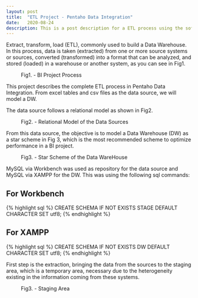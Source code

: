 ```yaml
---
layout: post
title:  "ETL Project - Pentaho Data Integration"
date:   2020-08-24
description: This is a post description for a ETL process using the software Pentaho Data Integration.
---
```


<p class="intro"><span class="dropcap">E</span>xtract, transform, load (ETL), commonly used to build a Data Warehouse. In this process, data is taken (extracted) from one or more source systems or sources, converted (transformed) into a format that can be analyzed, and stored (loaded) in a warehouse or another system, as you can see in Fig1.</p>

<figure>
	<img src="{{ '/assets/img/bi_process.png' | prepend: site.baseurl }}" alt=""> 
	<figcaption>Fig1. - BI Project Process</figcaption>
</figure>

This project describes the complete ETL process in Pentaho Data Integration. From excel tables and csv files as the data source, we will model a DW.

The data source follows a relational model as shown in Fig2.

<figure>
	<img src="{{ '/assets/img/staging.jpg' | prepend: site.baseurl }}" alt=""> 
	<figcaption>Fig2. - Relational Model of the Data Sources</figcaption>
</figure>

From this data source, the objective is to model a Data Warehouse (DW) as a star scheme in Fig 3, which is the most recommended scheme to optimize performance in a BI project.

<figure>
	<img src="{{ '/assets/img/dw_model.jpg' | prepend: site.baseurl }}" alt=""> 
	<figcaption>Fig3. - Star Scheme of the Data WareHouse</figcaption>
</figure>

MySQL via Workbench was used as repository for the data source and MySQL via XAMPP for the DW. This was using the following sql commands:

## For Workbench
{% highlight sql %}
CREATE SCHEMA IF NOT EXISTS STAGE DEFAULT CHARACTER SET utf8;
{% endhighlight %}

## For XAMPP
{% highlight sql %}
CREATE SCHEMA IF NOT EXISTS DW DEFAULT CHARACTER SET utf8;
{% endhighlight %}

First step is the extraction, bringing the data from the sources to the staging area, which is a temporary area, necessary due to the heterogeneity existing in the information coming from these systems.

<figure>
	<img src="{{ '/assets/img/Origem.PNG' | prepend: site.baseurl }}" alt=""> 
	<figcaption>Fig3. - Staging Area</figcaption>
</figure>




